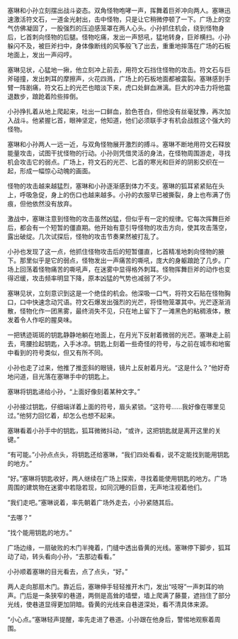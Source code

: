 塞琳和小孙立刻摆出战斗姿态。双角怪物咆哮一声，挥舞着巨斧冲向两人。塞琳迅速激活符文石，一道金光射出，击中怪物，只是让它稍微停顿了一下。广场上的空气仿佛凝固了，一股强烈的压迫感笼罩在两人心头。小孙抓住机会，绕到怪物身后，匕首刺向怪物的后腿。怪物吃痛，发出一声怒吼，猛地转身，巨斧横扫。小孙躲闪不及，被巨斧扫中，身体像断线的风筝般飞了出去，重重地摔落在广场的石板地面上，发出一声闷哼。

塞琳见状，心猛地一揪，他立刻冲上前去，用符文石挡住怪物的攻击。符文石与巨斧碰撞，发出刺耳的摩擦声，火花四溅，广场上的石板地面都被震裂。塞琳感到手臂一阵剧痛，符文石上的光芒也暗淡下来，虎口处鲜血淋漓。巨大的冲击力将他震退数步，踉跄着险些摔倒。

小孙挣扎着从地上爬起来，吐出一口鲜血，脸色苍白，但他没有丝毫犹豫，再次加入战斗。他紧握匕首，眼神坚定，他知道，他们必须联手才有机会战胜这个强大的怪物。

塞琳和小孙两人一远一近，与双角怪物展开激烈的搏斗。塞琳不断地用符文石释放能量攻击，试图干扰怪物的行动。小孙则凭借灵活的身法，在怪物周围游走，寻找机会攻击它的弱点。广场上，符文石的光芒、匕首的寒光和巨斧的阴影交织在一起，形成一幅惊心动魄的画面。

怪物的攻击越来越猛烈，塞琳和小孙逐渐感到体力不支。塞琳的狐耳紧紧贴在头上，呼吸急促，身上的伤口也越来越多。小孙的衣服早已被撕裂，身上也布满了伤痕，但他依然没有放弃。

激战中，塞琳注意到怪物的攻击虽然凶猛，但似乎有一定的规律。它每次挥舞巨斧后，都会有一个短暂的僵直期。他开始有意引导怪物的攻击方向，使其攻击落空，露出破绽。几次试探后，怪物的攻击节奏果然被打乱了。

小孙也发现了这一点，他抓住怪物攻击后的短暂僵直，匕首精准地刺向怪物的腋下。那里似乎是它的弱点，怪物发出一声痛苦的嘶吼，庞大的身躯踉跄了几步。广场上回荡着怪物痛苦的嘶吼声，在迷雾中显得格外刺耳。怪物挥舞巨斧的动作也变得迟缓，攻击频率明显下降，原本凶猛的气势也减弱了不少。

塞琳见状，立刻意识到这是一个绝佳的机会。他深吸一口气，将符文石贴在怪物胸口，口中快速念动咒语。符文石爆发出强烈的光芒，将怪物笼罩其中。光芒逐渐消散，怪物化作一团黑雾，最终消失不见，只在地上留下了一滩黑色的粘稠液体，散发着令人作呕的腥臭味。

一把锈迹斑斑的钥匙静静地躺在地面上，在月光下反射着微弱的光芒。塞琳走上前去，弯腰捡起钥匙，入手冰凉。钥匙上刻着一些奇怪的符号，与之前在城市和地窖中看到的符号类似，但又有所不同。

小孙也走了过来，他推了推歪斜的眼镜，镜片上反射着月光。“这是什么？”他好奇地问道，目光落在塞琳手中的钥匙上。

塞琳将钥匙递给小孙，“上面好像刻着某种文字。”

小孙接过钥匙，仔细端详着上面的符号，眉头紧锁。“这符号……我好像在哪里见过。”他努力回忆着，却怎么也想不起来。

塞琳看着小孙手中的钥匙，狐耳微微抖动，“或许，这把钥匙就是离开这里的关键。”

“有可能。”小孙点点头，将钥匙还给塞琳，“我们四处看看，说不定能找到能用钥匙的地方。”

“好。”塞琳将钥匙收好，两人继续在广场上探索，寻找着能使用钥匙的地方。广场周围的建筑物在迷雾中若隐若现，如同沉睡的巨兽，无声地注视着他们。

“我们走吧。”塞琳说着，率先朝着广场外走去，小孙紧随其后。

“去哪？”

“找个能用钥匙的地方。”

广场边缘，一扇破败的木门半掩着，门缝中透出昏黄的光线。塞琳停下脚步，狐耳动了动，转头看向小孙，“去那边看看。”

小孙顺着塞琳的目光看去，点了点头，“好。”

两人走向那扇木门。靠近后，塞琳伸手轻轻推开木门，发出“吱呀”一声刺耳的响声。门后是一条狭窄的巷道，两侧是高耸的墙壁，墙上爬满了藤蔓，遮挡住了部分光线，使巷道显得更加阴暗。昏黄的光线来自巷道深处，看不清具体来源。

“小心点。”塞琳轻声提醒，率先走进了巷道。小孙跟在他身后，警惕地观察着周围。